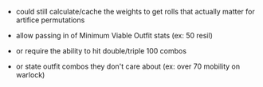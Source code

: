 - could still calculate/cache the weights to get rolls that actually matter for artifice permutations

- allow passing in of Minimum Viable Outfit stats (ex: 50 resil)
- or require the ability to hit double/triple 100 combos
- or state outfit combos they don't care about (ex: over 70 mobility on warlock)